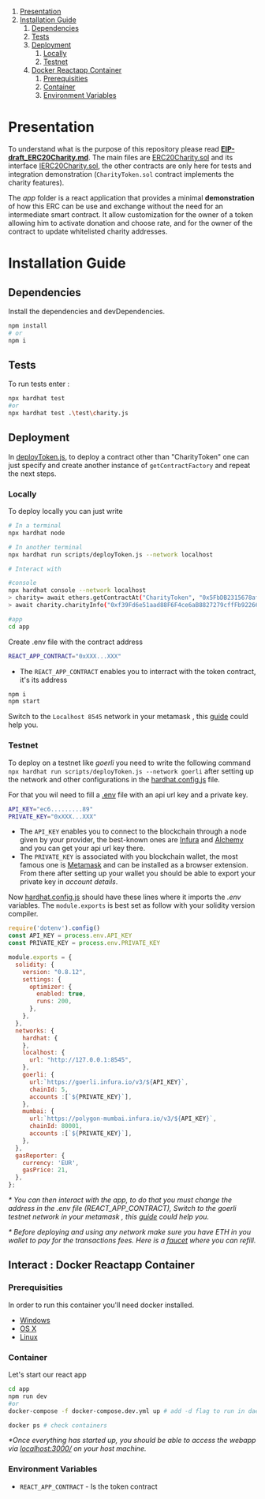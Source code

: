 1. [Presentation](#presentation)
2. [Installation Guide](#guide)
    1. [Dependencies](#dependencies)
    2. [Tests](#tests)
    3. [Deployment](#deployment)
        1. [Locally](#locally)
        2. [Testnet](#testnet)
    4. [Docker Reactapp Container](#docker)
        1. [Prerequisities](#dockerPrerequisities)
        2. [Container](#dockerContainer)
        3. [Environment Variables](#dockerEnvVariables)

# Presentation <a name="presentation"></a>

To understand what is the purpose of this repository please read **[EIP-draft_ERC20Charity.md](EIP-draft_ERC20Charity.md)**. The main files are [ERC20Charity.sol](./contracts/ERC20Charity.sol) and its interface [IERC20Charity.sol](./contracts/interfaces/IERC20Charity.sol), the other contracts are only here for tests and integration demonstration (`CharityToken.sol` contract implements the charity features).

The *app* folder is a react application that provides a minimal **demonstration** of how this ERC can be use and exchange without the need for an intermediate smart contract. It allow customization for the owner of a token allowing him to activate donation and choose rate, and for the owner of the contract to update whitelisted charity addresses.

# Installation Guide <a name="guide"></a>

## Dependencies <a name="dependencies"></a>

Install the dependencies and devDependencies.

```sh
npm install 
# or
npm i 
```

## Tests <a name="tests"></a>

To run tests enter :

```sh
npx hardhat test 
#or
npx hardhat test .\test\charity.js
```

## Deployment <a name="deployment"></a>

In [deployToken.js](deployToken.js), to deploy a contract other than "CharityToken" one can just specify and create another instance of ```getContractFactory``` and repeat the next steps.

### Locally <a name="locally"></a>

To deploy locally you can just write

```sh
# In a terminal
npx hardhat node

```

```sh
# In another terminal
npx hardhat run scripts/deployToken.js --network localhost

```

```sh
# Interact with

#console
npx hardhat console --network localhost
> charity= await ethers.getContractAt("CharityToken", "0x5FbDB2315678afecb367f032d93F642f64180aa3") // replace with CharityToken Contract address
> await charity.charityInfo("0xf39Fd6e51aad88F6F4ce6aB8827279cffFb92266")
```

```sh
#app
cd app
```

Create .env file with the contract address

```sh
REACT_APP_CONTRACT="0xXXX...XXX"
```

* The ```REACT_APP_CONTRACT``` enables you to interract with the token contract, it's its address

```sh
npm i
npm start
```

Switch to the ```Localhost 8545``` network in your metamask , this [guide](https://dappradar.com/blog/guide-on-how-to-switch-network-in-metamask) could help you.

### Testnet <a name="testnet"></a>

To deploy on a testnet like *goerli* you need to write the following command ```npx hardhat run scripts/deployToken.js --network goerli``` after setting up the network and other configurations in the [hardhat.config.js](hardhat.config.js) file.

For that you wil need to fill a [.env]() file with an api url key and a private key.

```sh
API_KEY="ec6.........89"
PRIVATE_KEY="0xXXX...XXX"
```

* The ```API_KEY``` enables you to connect to the blockchain through a node given by your provider, the best-known ones are [Infura](https://infura.io/) and [Alchemy](https://www.alchemy.com/) and you can get your api url key there.
* The ```PRIVATE_KEY``` is associated with you blockchain wallet, the most famous one is [Metamask](https://metamask.io/) and can be installed as a browser extension. From there after setting up your wallet you should be able to export your private key in *account details*.

Now [hardhat.config.js](hardhat.config.js) should have these lines where it imports the *.env* variables. The ```module.exports``` is best set as follow with your solidity version compiler.

```js
require('dotenv').config()
const API_KEY = process.env.API_KEY
const PRIVATE_KEY = process.env.PRIVATE_KEY

module.exports = {
  solidity: {
    version: "0.8.12",
    settings: {
      optimizer: {
        enabled: true,
        runs: 200,
      },
    },
  },
  networks: {
    hardhat: {
    },
    localhost: {
      url: "http://127.0.0.1:8545",
    },
    goerli: {
      url:`https://goerli.infura.io/v3/${API_KEY}`,
      chainId: 5,
      accounts :[`${PRIVATE_KEY}`],
    },
    mumbai: {
      url:`https://polygon-mumbai.infura.io/v3/${API_KEY}`,
      chainId: 80001,
      accounts :[`${PRIVATE_KEY}`],
    },
  },
  gasReporter: {
    currency: 'EUR',
    gasPrice: 21,
  },
};
```

*\* You can then interact with the app, to do that you must change the address in the .env file (REACT_APP_CONTRACT), Switch to the goerli testnet network in your metamask , this [guide](https://dappradar.com/blog/guide-on-how-to-switch-network-in-metamask) could help you.*

*\* Before deploying and using any network make sure you have ETH in you wallet to pay for the transactions fees. Here is a [faucet](https://faucets.chain.link/) where you can refill.*

## Interact : Docker Reactapp Container <a name="docker"></a>

### Prerequisities <a name="dockerPrerequisities"></a>

In order to run this container you'll need docker installed.

* [Windows](https://docs.docker.com/windows/started)
* [OS X](https://docs.docker.com/mac/started/)
* [Linux](https://docs.docker.com/linux/started/)

### Container <a name="dockerContainer"></a>

Let's start our react app

```sh
cd app
npm run dev
#or
docker-compose -f docker-compose.dev.yml up # add -d flag to run in daemon mode

docker ps # check containers
```

*\*Once everything has started up, you should be able to access the webapp via [localhost:3000/](http://localhost:3000/) on your host machine.*

### Environment Variables <a name="dockerEnvVariables"></a>

* `REACT_APP_CONTRACT` - Is the token contract
